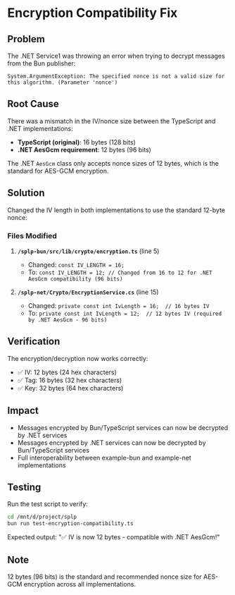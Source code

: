 # Encryption Compatibility Fix

## Problem
The .NET Service1 was throwing an error when trying to decrypt messages from the Bun publisher:

```
System.ArgumentException: The specified nonce is not a valid size for this algorithm. (Parameter 'nonce')
```

## Root Cause
There was a mismatch in the IV/nonce size between the TypeScript and .NET implementations:

- **TypeScript (original)**: 16 bytes (128 bits)
- **.NET AesGcm requirement**: 12 bytes (96 bits)

The .NET `AesGcm` class only accepts nonce sizes of 12 bytes, which is the standard for AES-GCM encryption.

## Solution
Changed the IV length in both implementations to use the standard 12-byte nonce:

### Files Modified

1. **`/splp-bun/src/lib/crypto/encryption.ts`** (line 5)
   - Changed: `const IV_LENGTH = 16;`
   - To: `const IV_LENGTH = 12; // Changed from 16 to 12 for .NET AesGcm compatibility (96 bits)`

2. **`/splp-net/Crypto/EncryptionService.cs`** (line 15)
   - Changed: `private const int IvLength = 16;  // 16 bytes IV`
   - To: `private const int IvLength = 12;  // 12 bytes IV (required by .NET AesGcm - 96 bits)`

## Verification
The encryption/decryption now works correctly:
- ✅ IV: 12 bytes (24 hex characters)
- ✅ Tag: 16 bytes (32 hex characters)
- ✅ Key: 32 bytes (64 hex characters)

## Impact
- Messages encrypted by Bun/TypeScript services can now be decrypted by .NET services
- Messages encrypted by .NET services can now be decrypted by Bun/TypeScript services
- Full interoperability between example-bun and example-net implementations

## Testing
Run the test script to verify:
```bash
cd /mnt/d/project/splp
bun run test-encryption-compatibility.ts
```

Expected output: "✅ IV is now 12 bytes - compatible with .NET AesGcm!"

## Note
12 bytes (96 bits) is the standard and recommended nonce size for AES-GCM encryption across all implementations.
